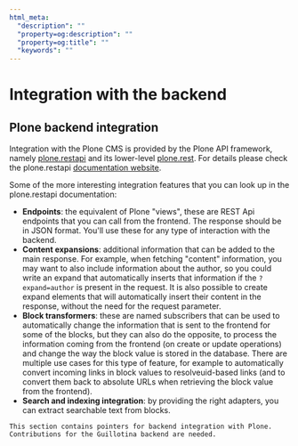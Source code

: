 ```yaml
---
html_meta:
  "description": ""
  "property=og:description": ""
  "property=og:title": ""
  "keywords": ""
---
```


# Integration with the backend

## Plone backend integration

Integration with the Plone CMS is provided by the Plone API framework, namely
[plone.restapi](https://github.com/plone/plone.restapi) and its lower-level
[plone.rest](https://github.com/plone/plone.rest). For details please check
the plone.restapi [documentation website](https://plonerestapi.readthedocs.io/en/latest/).

Some of the more interesting integration features that you can look up in the
plone.restapi documentation:

- **Endpoints**: the equivalent of Plone "views", these are REST Api endpoints
  that you can call from the frontend. The response should be in JSON format.
  You'll use these for any type of interaction with the backend.
- **Content expansions**: additional information that can be added to the main
  response. For example, when fetching "content" information, you may want to
  also include information about the author, so you could write an expand that
  automatically inserts that information if the `?expand=author` is present in
  the request. It is also possible to create expand elements that will
  automatically insert their content in the response, without the need for the
  request parameter.
- **Block transformers**: these are named subscribers that can be used to
  automatically change the information that is sent to the frontend for some of
  the blocks, but they can also do the opposite, to process the information
  coming from the frontend (on create or update operations) and change the way
  the block value is stored in the database. There are multiple use cases for
  this type of feature, for example to automatically convert incoming links in
  block values to resolveuid-based links (and to convert them back to absolute
  URLs when retrieving the block value from the frontend).
- **Search and indexing integration**: by providing the right adapters, you can
  extract searchable text from blocks.

```{note}
This section contains pointers for backend integration with Plone.
Contributions for the Guillotina backend are needed.
```
